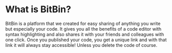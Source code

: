 # What is BitBin?

BitBin is a platform that we created for easy sharing of anything you write but especially your code. It gives you all the benefits of a code editor with syntax highlighting and also shares it with your friends and colleagues with one click. Once you published your code, you get a unique link and with that link it will always stay accessible! Unless you delete the code of course.